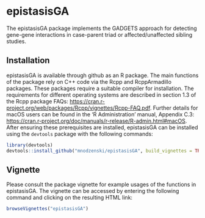 
<!-- README.md is generated from README.Rmd. Please edit that file -->

# epistasisGA

<!-- badges: start -->

<!-- badges: end -->

The epistasisGA package implements the GADGETS approach for detecting
gene-gene interactions in case-parent triad or affected/unaffected
sibling studies.

## Installation

epistasisGA is available through github as an R package. The main
functions of the package rely on C++ code via the Rcpp and RcppArmadillo
packages. These packages require a suitable compiler for installation.
The requirements for different operating systems are described in
section 1.3 of the Rcpp package FAQs:
<https://cran.r-project.org/web/packages/Rcpp/vignettes/Rcpp-FAQ.pdf>.
Further details for macOS users can be found in the ‘R Administration’
manual, Appendix C.3:
<https://cran.r-project.org/doc/manuals/r-release/R-admin.html#macOS>.
After ensuring these prerequisites are installed, epistasisGA can be
installed using the `devtools` package with the following commands:

``` r
library(devtools)
devtools::install_github("mnodzenski/epistasisGA", build_vignettes = TRUE, dependencies = TRUE)
```

## Vignette

Please consult the package vignette for example usages of the functions
in epistasisGA. The vignette can be accessed by entering the following
command and clicking on the resulting HTML link:

``` r
browseVignettes("epistasisGA")
```
